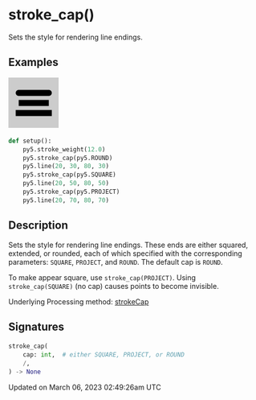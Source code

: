 # stroke_cap()

Sets the style for rendering line endings.

## Examples

<div class="example-table">

<div class="example-row"><div class="example-cell-image">

![example picture for stroke_cap()](/images/reference/Sketch_stroke_cap_0.png)

</div><div class="example-cell-code">

```python
def setup():
    py5.stroke_weight(12.0)
    py5.stroke_cap(py5.ROUND)
    py5.line(20, 30, 80, 30)
    py5.stroke_cap(py5.SQUARE)
    py5.line(20, 50, 80, 50)
    py5.stroke_cap(py5.PROJECT)
    py5.line(20, 70, 80, 70)
```

</div></div>

</div>

## Description

Sets the style for rendering line endings. These ends are either squared, extended, or rounded, each of which specified with the corresponding parameters: `SQUARE`, `PROJECT`, and `ROUND`. The default cap is `ROUND`.

To make [](sketch_point) appear square, use `stroke_cap(PROJECT)`. Using `stroke_cap(SQUARE)` (no cap) causes points to become invisible.

Underlying Processing method: [strokeCap](https://processing.org/reference/strokeCap_.html)

## Signatures

```python
stroke_cap(
    cap: int,  # either SQUARE, PROJECT, or ROUND
    /,
) -> None
```

Updated on March 06, 2023 02:49:26am UTC
